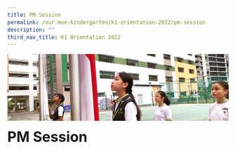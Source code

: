 ```yaml
---
title: PM Session
permalink: /our-moe-kindergarten/k1-orientation-2022/pm-session
description: ""
third_nav_title: K1 Orientation 2022
---
```

![](/images/sub-banner.jpg)

**<font size=6>PM Session</font>**

